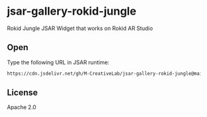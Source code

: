 # jsar-gallery-rokid-jungle

Rokid Jungle JSAR Widget that works on Rokid AR Studio

## Open

Type the following URL in JSAR runtime:

```sh
https://cdn.jsdelivr.net/gh/M-CreativeLab/jsar-gallery-rokid-jungle@main/main.xsml
```

## License

Apache 2.0

